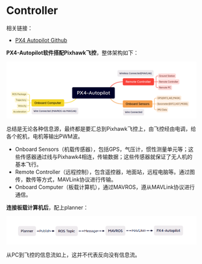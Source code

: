# Controller

相关链接：

* [PX4 Autopilot Github](https://github.com/PX4/PX4-Autopilot)



**PX4-Autopilot软件搭配Pixhawk飞控**，整体架构如下：

![px4](images/px4.png)

总结是无论各种信息源，最终都是要汇总到Pixhawk飞控上，由飞控经由电调，给各个舵机，电机等输出PWM波。

* Onboard Sensors（机载传感器），包括GPS，气压计，惯性测量单元等；这些传感器通过线与Pixhawk4相连，传输数据；这些传感器就保证了无人机的基本飞行。
* Remote Controller（远程控制），包含遥控器，地面站，远程电脑等。通过图传，数传等方式，MAVLink协议进行传输。
* Onboard Computer（板载计算机），通过MAVROS，遵从MAVLink协议进行通信。

**连接板载计算机后**，配上planner：

![pc](images/planprocess.png)

从PC到飞控的信息流如上，这并不代表反向没有信息流。

